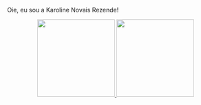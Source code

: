 Oie, eu sou a Karoline Novais Rezende! 
<div align="center">
  <a href="https://github.com/karolrezende">
  <img height="180em" src="https://github-readme-stats.vercel.app/api?username=karolrezende&show_icons=true&theme=midnight-purple&include_all_commits=true&count_private=true"/>
  <img height="180em" src="https://github-readme-stats.vercel.app/api/top-langs/?username=karolrezende&layout=compact&langs_count=7&theme=midnight-purple"/>
</div>
